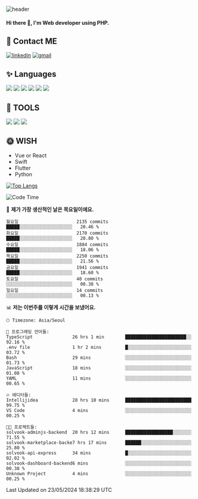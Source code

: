 ![header](https://capsule-render.vercel.app/api?type=waving&color=auto&height=300&section=header&text=Elin&fontSize=90&animation=twinkling)

#### Hi there 👋, I'm <b>Web developer</b> using PHP. ####

<!--
- 🔭 I’m currently working on Uniwill
- 🌱 I’m currently learning Vue or React or Python.
-->

<!---#### I am PHP developer --->

## 💌 Contact ME ###
[<img src='https://img.shields.io/badge/-EunjiKo-%230A66C2?style=flat-square&logo=LinkedIn&logoColor=white' alt='linkedin'>](https://www.linkedin.com/in/https://www.linkedin.com/in/eunji-ko-00a907164//)  [<img src='https://img.shields.io/badge/-einee214%40gmail.com-%23EA4335?style=flat-square&logo=Gmail&logoColor=white' alt='gmail'>](einee214@gmail.com)  


## ✨ Languages
<img src='https://img.shields.io/badge/-PHP-%23777BB4?style=for-the-badge&logo=PHP&logoColor=white'> <img src='https://img.shields.io/badge/-Laravel-%23FF2D20?style=for-the-badge&logo=Laravel&logoColor=white'> <img src='https://img.shields.io/badge/Jquery-%230769AD?style=for-the-badge&logo=Jquery&logoColor=white'> <img src='https://img.shields.io/badge/CSS3-%231572B6?style=for-the-badge&logo=CSS3&logoColor=white'> <img src='https://img.shields.io/badge/Bootstrap-%237952B3?style=for-the-badge&logo=Bootstrap&logoColor=white' > <img src='https://img.shields.io/badge/MySQL-%234479A1?style=for-the-badge&logo=MySQL&logoColor=white' >

## 🌷 TOOLS
<img src='https://img.shields.io/badge/PHPSTORM-%23000000?style=for-the-badge&logo=PhpStorm&logoColor=white' > <img src='https://img.shields.io/badge/GitLab-%23FCA121?style=for-the-badge&logo=GitLab&logoColor=white' > <img src='https://img.shields.io/badge/GitHub-%23181717?style=for-the-badge&logo=GitHub&logoColor=white'>


## 🌞 WISH
- Vue or React
- Swift
- Flutter
- Python


[![Top Langs](https://github-readme-stats.vercel.app/api/top-langs/?username=ein214&layout=compact)](https://github.com/anuraghazra/github-readme-stats)

<!--START_SECTION:waka-->
![Code Time](http://img.shields.io/badge/Code%20Time-3%2C504%20hrs%2031%20mins-blue)

📅 **제가 가장 생산적인 날은 목요일이에요.** 

```text
월요일                      2135 commits        █████░░░░░░░░░░░░░░░░░░░░   20.46 % 
화요일                      2170 commits        █████░░░░░░░░░░░░░░░░░░░░   20.80 % 
수요일                      1884 commits        █████░░░░░░░░░░░░░░░░░░░░   18.06 % 
목요일                      2250 commits        █████░░░░░░░░░░░░░░░░░░░░   21.56 % 
금요일                      1941 commits        █████░░░░░░░░░░░░░░░░░░░░   18.60 % 
토요일                      40 commits          ░░░░░░░░░░░░░░░░░░░░░░░░░   00.38 % 
일요일                      14 commits          ░░░░░░░░░░░░░░░░░░░░░░░░░   00.13 % 
```


📊 **저는 이번주를 이렇게 시간을 보냈어요.** 

```text
🕑︎ Timezone: Asia/Seoul

💬 프로그래밍 언어들: 
TypeScript               26 hrs 1 min        ███████████████████████░░   92.16 % 
.env file                1 hr 2 mins         █░░░░░░░░░░░░░░░░░░░░░░░░   03.72 % 
Bash                     29 mins             ░░░░░░░░░░░░░░░░░░░░░░░░░   01.73 % 
JavaScript               18 mins             ░░░░░░░░░░░░░░░░░░░░░░░░░   01.08 % 
YAML                     11 mins             ░░░░░░░░░░░░░░░░░░░░░░░░░   00.65 % 

🔥 에디터들: 
Intellijidea             28 hrs 10 mins      █████████████████████████   99.75 % 
VS Code                  4 mins              ░░░░░░░░░░░░░░░░░░░░░░░░░   00.25 % 

🐱‍💻 프로젝트들: 
solvook-adminjs-backend  20 hrs 12 mins      ██████████████████░░░░░░░   71.55 % 
solvook-marketplace-backe7 hrs 17 mins       ██████░░░░░░░░░░░░░░░░░░░   25.80 % 
solvook-api-express      34 mins             █░░░░░░░░░░░░░░░░░░░░░░░░   02.02 % 
solvook-dashboard-backend6 mins              ░░░░░░░░░░░░░░░░░░░░░░░░░   00.38 % 
Unknown Project          4 mins              ░░░░░░░░░░░░░░░░░░░░░░░░░   00.25 % 
```


 Last Updated on 23/05/2024 18:38:29 UTC
<!--END_SECTION:waka-->

<!---![GitHub stats](https://github-readme-stats.vercel.app/api?username=ein214&show_icons=true&theme=dracula)  --->



